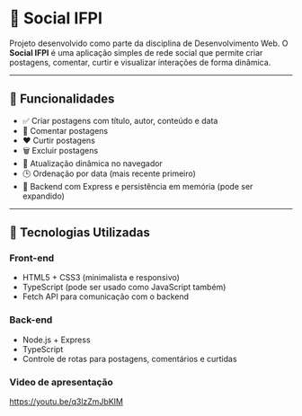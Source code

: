 # 📱 Social IFPI

Projeto desenvolvido como parte da disciplina de Desenvolvimento Web. O **Social IFPI** é uma aplicação simples de rede social que permite criar postagens, comentar, curtir e visualizar interações de forma dinâmica.

---

## 🧩 Funcionalidades

- ✅ Criar postagens com título, autor, conteúdo e data
- 💬 Comentar postagens
- ❤️ Curtir postagens
- 🗑️ Excluir postagens
- 🔄 Atualização dinâmica no navegador
- 🕒 Ordenação por data (mais recente primeiro)
- 🧠 Backend com Express e persistência em memória (pode ser expandido)

---

## 🧪 Tecnologias Utilizadas

### Front-end
- HTML5 + CSS3 (minimalista e responsivo)
- TypeScript (pode ser usado como JavaScript também)
- Fetch API para comunicação com o backend

### Back-end
- Node.js + Express
- TypeScript
- Controle de rotas para postagens, comentários e curtidas


### Video de apresentação
https://youtu.be/q3lzZmJbKIM

